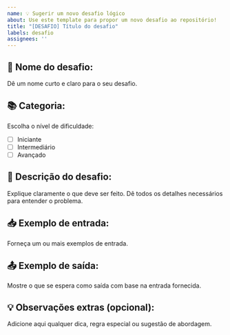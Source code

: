```yaml
---
name: 💡 Sugerir um novo desafio lógico
about: Use este template para propor um novo desafio ao repositório!
title: "[DESAFIO] Título do desafio"
labels: desafio
assignees: ''
---
```


## 🧠 Nome do desafio:
Dê um nome curto e claro para o seu desafio.

## 📚 Categoria:
Escolha o nível de dificuldade:
- [ ] Iniciante
- [ ] Intermediário
- [ ] Avançado

## 📝 Descrição do desafio:
Explique claramente o que deve ser feito. Dê todos os detalhes necessários para entender o problema.

## 📥 Exemplo de entrada:
Forneça um ou mais exemplos de entrada.

## 📤 Exemplo de saída:
Mostre o que se espera como saída com base na entrada fornecida.

## 💡 Observações extras (opcional):
Adicione aqui qualquer dica, regra especial ou sugestão de abordagem.
